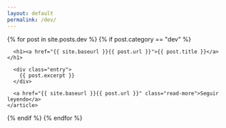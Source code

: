 ```yaml
---
layout: default
permalink: /dev/
---
```

<div class="posts">
  {% for post in site.posts.dev %}
  {% if post.category == "dev" %}
    <article class="post">

      <h1><a href="{{ site.baseurl }}{{ post.url }}">{{ post.title }}</a></h1>

      <div class="entry">
        {{ post.excerpt }}
      </div>

      <a href="{{ site.baseurl }}{{ post.url }}" class="read-more">Seguir leyendo</a>
    </article>
  {% endif  %}
  {% endfor %}
</div>
